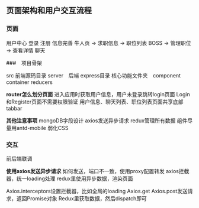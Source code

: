## 页面架构和用户交互流程

### 页面

用户中心 登录 注册 信息完善
牛人页 -> 求职信息 -> 职位列表
BOSS -> 管理职位 -> 查看详情
聊天

###　项目骨架

src 前端源码目录
server　后端 express目录
核心功能文件夹　component container reducers

**router怎么划分页面**
进入应用时获取用户信息，用户未登录跳转login页面
Login和Register页面不需要权限验证
用户信息、聊天列表、职位列表页面共享底部tabbar

**其他注意事项**
mongoDB字段设计
axios发送异步请求
redux管理所有数据
组件尽量用antd-mobile 弱化CSS

### 交互

前后端联调

**使用axios发送异步请求**
如何发送，端口不一致，使用proxy配置转发
axios拦截器，统一loading处理
redux里使用异步数据，渲染页面

Axios.interceptors设置拦截器，比如全局的loading
Axios.get Axios.post发送请求，返回Promise对象
Redux里获取数据，然后dispatch即可